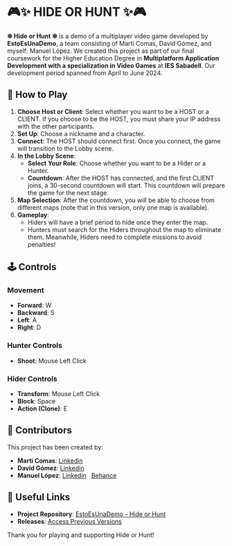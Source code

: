 # 🎮✨ HIDE OR HUNT ✨🎮

**❇ Hide or Hunt ❇** is a demo of a multiplayer video game developed by **EstoEsUnaDemo**, a team consisting of Martí Comas, David Gómez, and myself: Manuel López. 
We created this project as part of our final coursework for the Higher Education Degree in **Multiplatform Application Development with a specialization in Video Games** at **IES Sabadell**. 
Our development period spanned from April to June 2024.

## 📖 How to Play

1. **Choose Host or Client**: Select whether you want to be a HOST or a CLIENT. If you choose to be the HOST, you must share your IP address with the other participants.
2. **Set Up**: Choose a nickname and a character.
3. **Connect**: The HOST should connect first. Once you connect, the game will transition to the Lobby scene.
4. **In the Lobby Scene**: 
   - **Select Your Role**: Choose whether you want to be a Hider or a Hunter.
   - **Countdown**: After the HOST has connected, and the first CLIENT joins, a 30-second countdown will start. This countdown will prepare the game for the next stage.
5. **Map Selection**: After the countdown, you will be able to choose from different maps (note that in this version, only one map is available).
6. **Gameplay**: 
   - Hiders will have a brief period to hide once they enter the map.
   - Hunters must search for the Hiders throughout the map to eliminate them. Meanwhile, Hiders need to complete missions to avoid penalties!

## 🕹️ Controls

### Movement
- **Forward**: W
- **Backward**: S
- **Left**: A
- **Right**: D

### Hunter Controls
- **Shoot**: Mouse Left Click

### Hider Controls
- **Transform**: Mouse Left Click
- **Block**: Space
- **Action (Clone)**: E

## 👥 Contributors

This project has been created by:
- **Martí Comas**: [Linkedin](https://www.linkedin.com/in/marticomas/)
- **David Gómez**: [Linkedin](https://www.linkedin.com/in/david-g%C3%B3mez-raya-ab39a3274/)
- **Manuel López**: [Linkedin](https://www.linkedin.com/in/manuellopezaguilar/)  &nbsp; 
  [Behance](https://www.behance.net/manulobez)


## 🔗 Useful Links

- **Project Repository**: [EstoEsUnaDemo - Hide or Hunt](https://gitlab.com/estoesunademo/hideorhunt/)
- **Releases**: [Access Previous Versions](https://gitlab.com/estoesunademo/hideorhunt/-/releases)

Thank you for playing and supporting Hide or Hunt!
